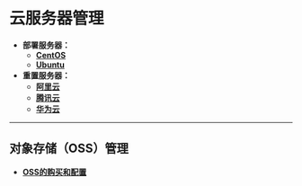 # 云服务器管理

- **部署服务器：**  
  - [**CentOS**](https://github.com/karl1901/server/blob/master/bushu_centos.md)  
  - [**Ubuntu**](https://github.com/karl1901/server/blob/master/bushu_ubuntu.md)  
- **重置服务器：**  
  - [**阿里云**](https://github.com/karl1901/server/blob/master/reset_aliyun.md)  
  - [**腾讯云**](https://github.com/karl1901/server/blob/master/reset_tencent.md)  
  - [**华为云**](https://github.com/karl1901/server/blob/master/reset_huawei.md)  

---

## 对象存储（OSS）管理

- [**OSS的购买和配置**](https://github.com/karl1901/server/blob/master/oss.md)  
